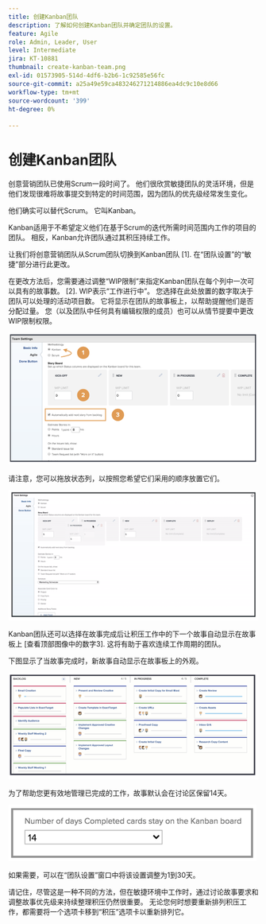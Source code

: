 ```yaml
---
title: 创建Kanban团队
description: 了解如何创建Kanban团队并确定团队的设置。
feature: Agile
role: Admin, Leader, User
level: Intermediate
jira: KT-10881
thumbnail: create-kanban-team.png
exl-id: 01573905-514d-4df6-b2b6-1c92585e56fc
source-git-commit: a25a49e59ca483246271214886ea4dc9c10e8d66
workflow-type: tm+mt
source-wordcount: '399'
ht-degree: 0%

---
```


# 创建Kanban团队

创意营销团队已使用Scrum一段时间了。 他们很欣赏敏捷团队的灵活环境，但是他们发现很难将故事提交到特定的时间范围，因为团队的优先级经常发生变化。

他们确实可以替代Scrum。 它叫Kanban。

Kanban适用于不希望定义他们在基于Scrum的迭代所需时间范围内工作的项目的团队。 相反，Kanban允许团队通过其积压持续工作。

让我们将创意营销团队从Scrum团队切换到Kanban团队 [1]. 在“团队设置”的“敏捷”部分进行此更改。

在更改方法后，您需要通过调整“WIP限制”来指定Kanban团队在每个列中一次可以具有的故事数。 [2]. WIP表示“工作进行中”。 您选择在此处放置的数字取决于团队可以处理的活动项目数。 它将显示在团队的故事板上，以帮助提醒他们是否分配过量。 您（以及团队中任何具有编辑权限的成员）也可以从情节提要中更改WIP限制权限。

![团队设置页面](assets/teamspage-01.png)

请注意，您可以拖放状态列，以按照您希望它们采用的顺序放置它们。

![团队设置页面](assets/teamspage-02.png)

Kanban团队还可以选择在故事完成后让积压工作中的下一个故事自动显示在故事板上 [查看顶部图像中的数字3]. 这将有助于喜欢连续工作周期的团队。


下图显示了当故事完成时，新故事自动显示在故事板上的外观。

![团队设置页面](assets/teamspage-03.png)

为了帮助您更有效地管理已完成的工作，故事默认会在讨论区保留14天。

![团队设置页面](assets/teampage-04.png)

如果需要，可以在“团队设置”窗口中将该设置调整为1到30天。

请记住，尽管这是一种不同的方法，但在敏捷环境中工作时，通过讨论故事要求和调整故事优先级来持续整理积压仍然很重要。 无论您何时想要重新排列积压工作，都需要将一个选项卡移到“积压”选项卡以重新排列它。
